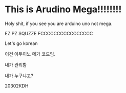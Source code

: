 # This is Arudino Mega!!!!!!!!

Holy shit, if you see you are arduino uno not mega.

EZ PZ SQUZZE FCCCCCCCCCCCCCCCC

Let's go korean

이건 아두이노 메가 코드임.

내가 관리함

내가 누구냐고?

20302KDH
